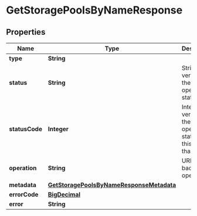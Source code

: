 

# GetStoragePoolsByNameResponse

## Properties

Name | Type | Description | Notes
------------ | ------------- | ------------- | -------------
**type** | **String** |  | 
**status** | **String** | String version of the operation&#39;s status | 
**statusCode** | **Integer** | Integer version of the operation&#39;s status (use this rather than status) |  [optional]
**operation** | **String** | URL to the background operation | 
**metadata** | [**GetStoragePoolsByNameResponseMetadata**](GetStoragePoolsByNameResponseMetadata.md) |  |  [optional]
**errorCode** | [**BigDecimal**](BigDecimal.md) |  |  [optional]
**error** | **String** |  |  [optional]



